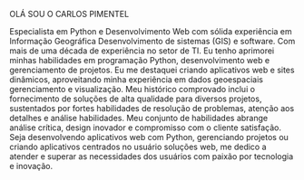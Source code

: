 OLÁ SOU O CARLOS PIMENTEL

Especialista em Python e Desenvolvimento Web com sólida experiência em Informação Geográfica 
Desenvolvimento de sistemas (GIS) e software. Com mais de uma década de experiência no setor de TI. Eu tenho 
aprimorei minhas habilidades em programação Python, desenvolvimento web e gerenciamento de projetos. Eu me destaquei 
criando aplicativos web e sites dinâmicos, aproveitando minha experiência em dados geoespaciais 
gerenciamento e visualização. Meu histórico comprovado inclui o fornecimento de soluções de alta qualidade para 
diversos projetos, sustentados por fortes habilidades de resolução de problemas, atenção aos detalhes e análise 
habilidades. Meu conjunto de habilidades abrange análise crítica, design inovador e compromisso com o cliente 
satisfação. Seja desenvolvendo aplicativos web com Python, gerenciando projetos ou criando aplicativos centrados no usuário 
soluções web, me dedico a atender e superar as necessidades dos usuários com paixão por tecnologia 
e inovação.
